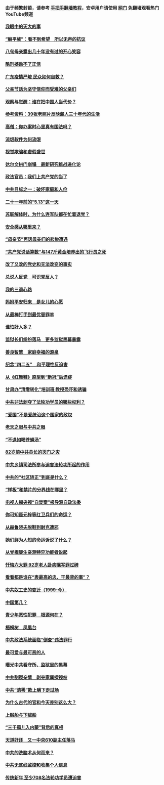 #### 由于频繁封锁，请参考 [手把手翻墙教程](https://github.com/gfw-breaker/guides/wiki/)，安卓用户请使用 [网门](https://github.com/gfw-breaker/nogfw/blob/master/dl.md?t=07040900) 免翻墙观看热门YouTube频道 

#### [我眼中的天大的事](../pages/19/427619.md?t=07040900) 

#### [“躺平族”：看不到希望　所以无声的抗议](../pages/19/427464.md?t=07040900) 

#### [八旬母亲露出几十年没有过的开心笑容](../pages/19/427429.md?t=07040900) 

#### [酷刑撼动不了正信](../pages/19/427414.md?t=07040900) 

#### [广东疫情严峻 民众如何自救？](../pages/19/427311.md?t=07040900) 

#### [父亲节话为坚守信仰而受难的父亲们](../pages/19/427033.md?t=07040900) 

#### [观察与觉醒：谁在把中国人当代价？](../pages/19/426987.md?t=07040900) 

#### [参考资料：39张老照片反映藏人三十年代的生活](../pages/19/426471.md?t=07040900) 

#### [高僧：你办案时心里真有国法吗？](../pages/19/426530.md?t=07040900) 

#### [流氓软件为何流氓](../pages/19/426531.md?t=07040900) 

#### [视觉欺骗和虚假盛世](../pages/19/426443.md?t=07040900) 

#### [达尔文拱门崩塌　最新研究挑战进化论](../pages/19/426009.md?t=07040900) 

#### [政法官员：我们上共产党的当了](../pages/19/425351.md?t=07040900) 

#### [中共目标之一：破坏家庭和人伦](../pages/19/424454.md?t=07040900) 

#### [二十一年前的“5.13”这一天](../pages/19/424814.md?t=07040900) 

#### [苏联解体时，为什么连军队都在忙着退党？](../pages/19/424335.md?t=07040900) 

#### [安全感从哪里来？](../pages/19/424336.md?t=07040900) 

#### [“母亲节”再话母亲们的悲惨遭遇](../pages/19/424234.md?t=07040900) 

#### [“共产党说话算数”与147斤黄金培养出的飞行员之死](../pages/19/424115.md?t=07040900) 

#### [改了又改的党史和无法改变的事实](../pages/19/424037.md?t=07040900) 

#### [总说人反党　可识党反人？](../pages/19/423820.md?t=07040900) 

#### [我的三退心路](../pages/19/423876.md?t=07040900) 

#### [妈妈平安归来　是女儿的心愿](../pages/19/423947.md?t=07040900) 

#### [从最棒打手到最优替罪羊](../pages/19/423819.md?t=07040900) 

#### [谁怕好人多？](../pages/19/423774.md?t=07040900) 

#### [监狱长们纷纷落马　更多监狱黑幕暴露](../pages/19/423787.md?t=07040900) 

#### [善良智慧　家庭幸福的源泉](../pages/19/423632.md?t=07040900) 

#### [纪念“四二五”　和平理性反迫害](../pages/19/423660.md?t=07040900) 

#### [从《红舞鞋》原型到“新冠”后遗症](../pages/19/423509.md?t=07040900) 

#### [甘肃办“清零转化”培训班 教授恐吓和诱骗](../pages/19/423498.md?t=07040900) 

#### [中共非法剥夺了法轮功学员的哪些权利？](../pages/19/423392.md?t=07040900) 

#### [“爱国”不是爱统治这个国家的政权](../pages/19/423029.md?t=07040900) 

#### [老天之眼与中共之眼](../pages/19/423378.md?t=07040900) 

#### [“不退如喝苍蝇汤”](../pages/19/423287.md?t=07040900) 

#### [82岁前中共县长的灭门之灾](../pages/19/423055.md?t=07040900) 

#### [中共乡镇司法所参与迫害法轮功所起的作用](../pages/19/423064.md?t=07040900) 

#### [中共的“社区矫正”到底是什么？](../pages/19/422870.md?t=07040900) 

#### [“样板”和禁片的分界线在哪里？](../pages/19/422704.md?t=07040900) 

#### [电视人揭央视“自焚案”报导源自政法委](../pages/19/422770.md?t=07040900) 

#### [你可知聂元梓等红卫兵们的命运？](../pages/19/422848.md?t=07040900) 

#### [从赫鲁晓夫脱鞋到耐克遭邪](../pages/19/422826.md?t=07040900) 

#### [她们鲜为人知的命运诉说了什么？](../pages/19/422754.md?t=07040900) 

#### [从党棍康生亲测特异功能者说起](../pages/19/422657.md?t=07040900) 

#### [忏悔六大罪 92岁老人卧病嘱写罪过碑](../pages/19/422750.md?t=07040900) 

#### [看看都是谁在“表最高的忠、干最背的事”？](../pages/19/422703.md?t=07040900) 

#### [中共奴工史的变迁（1999-今）](../pages/19/422656.md?t=07040900) 

#### [中国第几？](../pages/19/422496.md?t=07040900) 

#### [青少年恶性犯罪　根源何在？](../pages/19/422449.md?t=07040900) 

#### [梧桐树　凤凰台](../pages/19/422442.md?t=07040900) 

#### [中共政法系统面临“倒查”违法罪行](../pages/19/422497.md?t=07040900) 

#### [最可爱与最可恶的人](../pages/19/422448.md?t=07040900) 

#### [曝光中共看守所、监狱里的黑幕](../pages/19/422390.md?t=07040900) 

#### [中共割裂亲情　剥夺家属探视权](../pages/19/422364.md?t=07040900) 

#### [中共“清零”欺上瞒下走过场](../pages/19/422306.md?t=07040900) 

#### [为什么古代的官和今天差别这么大？](../pages/19/422228.md?t=07040900) 

#### [上贼船与下贼船](../pages/19/422276.md?t=07040900) 

#### [“三千孤儿入内蒙”背后的真相](../pages/19/422229.md?t=07040900) 

#### [天道好还　又一中央610副主任落马](../pages/19/422155.md?t=07040900) 

#### [中共的洗脑术从何而来？](../pages/19/422154.md?t=07040900) 

#### [中共无底线监控和收集个人信息](../pages/19/422039.md?t=07040900) 

#### [传统新年 至少708名法轮功学员遭迫害](../pages/19/421946.md?t=07040900) 

